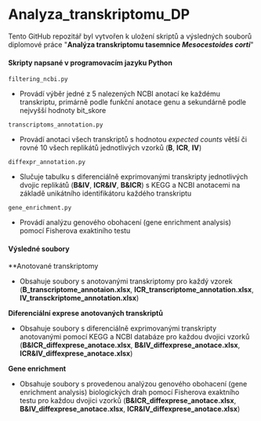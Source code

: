 # Analyza_transkriptomu_DP
Tento GitHub repozitář byl vytvořen k uložení skriptů a výsledných souborů diplomové práce "**Analýza transkriptomu tasemnice *Mesocestoides corti***"

#### Skripty napsané v programovacím jazyku Python
`filtering_ncbi.py`
* Provádí výběr jedné z 5 nalezených NCBI anotací ke každému transkriptu, primárně podle funkční anotace genu a  sekundárně podle nejvyšší hodnoty bit_skore

`transcriptoms_annotation.py`
* Provádí anotaci všech transkriptů s hodnotou *expected counts* větší či rovné 10 všech replikátů jednotlivých vzorků (**B**, **ICR**, **IV**)

`diffexpr_annotation.py`
* Slučuje tabulku s diferenciálně exprimovanými transkripty jednotlivých dvojic replikátů (**B&IV**, **ICR&IV**, **B&ICR**) s KEGG a NCBI anotacemi na základě unikátního identifikátoru každého transkriptu

`gene_enrichment.py`
* Provádí analýzu genového obohacení (gene enrichment analysis) pomocí Fisherova exaktiního testu


#### Výsledné soubory
**Anotované transkriptomy
* Obsahuje soubory s anotovanými transkriptomy pro každý vzorek (**B_transcriptome_annotaion.xlsx**, **ICR_transcriptome_annotation.xlsx**, **IV_transckriptome_annotation.xlsx**)

**Diferenciální exprese anotovaných transkriptů**
* Obsahuje soubory s diferenciálně exprimovanými transkripty anotovanými pomocí KEGG a NCBI databáze pro každou dvojici vzorků (**B&ICR_diffexprese_anotace.xlsx**, **B&IV_diffexprese_anotace.xlsx**, **ICR&IV_diffexprese_anotace.xlsx**)

**Gene enrichment**
* Obsahuje soubory s provedenou analýzou genového obohacení (gene enrichment analysis) biologických drah pomocí Fisherova exaktního testu pro každou dvojici vzorků (**B&ICR_diffexprese_anotace.xlsx**, **B&IV_diffexprese_anotace.xlsx**, **ICR&IV_diffexprese_anotace.xlsx**) 
